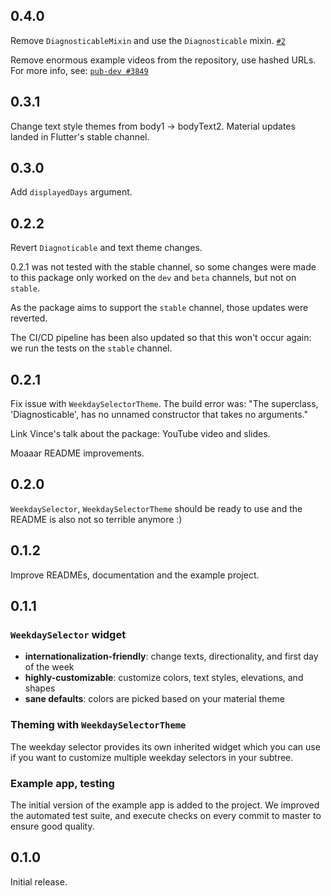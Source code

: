 ## 0.4.0

Remove `DiagnosticableMixin` and use the `Diagnosticable` mixin. [`#2`](https://github.com/smaho-engineering/weekday_selector/pull/2)

Remove enormous example videos from the repository, use hashed URLs. For more info, see: [`pub-dev #3849`](https://github.com/dart-lang/pub-dev/issues/3849) 

## 0.3.1

Change text style themes from body1 -> bodyText2. Material updates landed in Flutter's stable channel.

## 0.3.0

Add `displayedDays` argument.

## 0.2.2

Revert `Diagnoticable` and text theme changes.

0.2.1 was not tested with the stable channel, so some changes were made to this package only worked on the `dev` and `beta` channels, but not on `stable`.

As the package aims to support the `stable` channel, those updates were reverted.

The CI/CD pipeline has been also updated so that this won't occur again: we run the tests on the `stable` channel.

## 0.2.1

Fix issue with `WeekdaySelectorTheme`. The build error was: "The superclass, 'Diagnosticable', has no unnamed constructor that takes no arguments."

Link Vince's talk about the package: YouTube video and slides.

Moaaar README improvements.

## 0.2.0

`WeekdaySelector`, `WeekdaySelectorTheme` should be ready to use and the README is also not so terrible anymore :)

## 0.1.2

Improve READMEs, documentation and the example project.

## 0.1.1

### `WeekdaySelector` widget

* **internationalization-friendly**: change texts, directionality, and first day of the week
* **highly-customizable**: customize colors, text styles, elevations, and shapes
* **sane defaults**: colors are picked based on your material theme

### Theming with `WeekdaySelectorTheme`

The weekday selector provides its own inherited widget which you can use if you want to customize multiple weekday selectors in your subtree.

### Example app, testing

The initial version of the example app is added to the project. We improved the automated test suite, and execute checks on every commit to master to ensure good quality.

## 0.1.0

Initial release.
